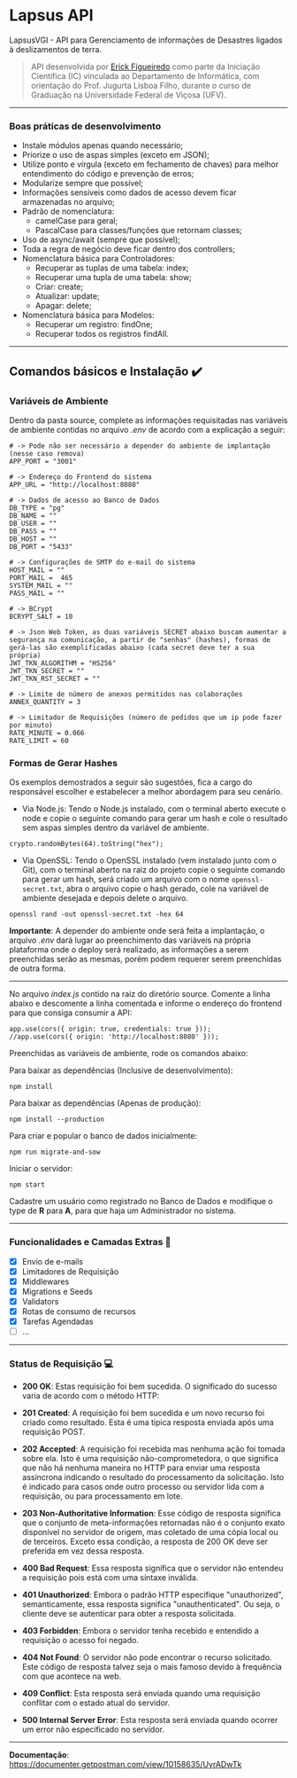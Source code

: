 # Lapsus API

LapsusVGI - API para Gerenciamento de informações de Desastres ligados à deslizamentos de terra.

> API desenvolvida por [Erick Figueiredo](https://github.com/erickfigueiredo) como parte da Iniciação Científica (IC) vinculada ao Departamento de Informática, com orientação do Prof. Jugurta Lisboa Filho, durante o curso de Graduação na Universidade Federal de Viçosa (UFV).

---

### Boas práticas de desenvolvimento

- Instale módulos apenas quando necessário;
- Priorize o uso de aspas simples (exceto em JSON);
- Utilize ponto e vírgula (exceto em fechamento de chaves) para melhor entendimento do código e prevenção de erros;
- Modularize sempre que possível;
- Informações sensíveis como dados de acesso devem ficar armazenadas no arquivo;
- Padrão de nomenclatura:
  - camelCase para geral;
  - PascalCase para classes/funções que retornam classes;
- Uso de async/await (sempre que possível);
- Toda a regra de negócio deve ficar dentro dos controllers;
- Nomenclatura básica para Controladores:
  - Recuperar as tuplas de uma tabela: index;
  - Recuperar uma tupla de uma tabela: show;
  - Criar: create;
  - Atualizar: update;
  - Apagar: delete;
- Nomenclatura básica para Modelos:
  - Recuperar um registro: findOne;
  - Recuperar todos os registros findAll.

---

## Comandos básicos e Instalação ✔️

### Variáveis de Ambiente

Dentro da pasta source, complete as informações requisitadas nas variáveis de ambiente contidas no arquivo _.env_ de acordo com a explicação a seguir:

```
# -> Pode não ser necessário a depender do ambiente de implantação (nesse caso remova)
APP_PORT = "3001"

# -> Endereço do Frontend do sistema
APP_URL = "http://localhost:8080"

# -> Dados de acesso ao Banco de Dados
DB_TYPE = "pg"
DB_NAME = ""
DB_USER = ""
DB_PASS = ""
DB_HOST = ""
DB_PORT = "5433"

# -> Configurações de SMTP do e-mail do sistema
HOST_MAIL = ""
PORT_MAIL =  465
SYSTEM_MAIL = ""
PASS_MAIL = ""

# -> BCrypt
BCRYPT_SALT = 10

# -> Json Web Token, as duas variáveis SECRET abaixo buscam aumentar a segurança na comunicação, a partir de "senhas" (hashes), formas de gerá-las são exemplificadas abaixo (cada secret deve ter a sua própria)
JWT_TKN_ALGORITHM = "HS256"
JWT_TKN_SECRET = ""
JWT_TKN_RST_SECRET = ""

# -> Limite de número de anexos permitidos nas colaborações
ANNEX_QUANTITY = 3

# -> Limitador de Requisições (número de pedidos que um ip pode fazer por minuto)
RATE_MINUTE = 0.066
RATE_LIMIT = 60
```

### Formas de Gerar Hashes

Os exemplos demostrados a seguir são sugestões, fica a cargo do responsável escolher e estabelecer a melhor abordagem para seu cenário.

- Via Node.js: Tendo o Node.js instalado, com o terminal aberto execute o node e copie o seguinte comando para gerar um hash e cole o resultado sem aspas simples dentro da variável de ambiente.

```
crypto.randomBytes(64).toString("hex");
```

- Via OpenSSL: Tendo o OpenSSL instalado (vem instalado junto com o Git), com o terminal aberto na raiz do projeto copie o seguinte comando para gerar um hash, será criado um arquivo com o nome `openssl-secret.txt`, abra o arquivo copie o hash gerado, cole na variável de ambiente desejada e depois delete o arquivo.

```
openssl rand -out openssl-secret.txt -hex 64
```

**Importante**: A depender do ambiente onde será feita a implantação, o arquivo _.env_ dará lugar ao preenchimento das variáveis na própria plataforma onde o deploy será realizado, as informações a serem preenchidas serão as mesmas, porém podem requerer serem preenchidas de outra forma.

---

No arquivo _index.js_ contido na raiz do diretório source. Comente a linha abaixo e descomente a linha comentada e informe o endereço do frontend para que consiga consumir a API:

```
app.use(cors({ origin: true, credentials: true }));
//app.use(cors({ origin: 'http://localhost:8080' }));
```

Preenchidas as variáveis de ambiente, rode os comandos abaixo:

Para baixar as dependências (Inclusive de desenvolvimento):

```
npm install
```

Para baixar as dependências (Apenas de produção):

```
npm install --production
```

Para criar e popular o banco de dados inicialmente:

```
npm run migrate-and-sow
```

Iniciar o servidor:

```
npm start
```

Cadastre um usuário como registrado no Banco de Dados e modifique o type de **R** para **A**, para que haja um Administrador no sistema.

---

### Funcionalidades e Camadas Extras 🎯

- [x] Envio de e-mails
- [x] Limitadores de Requisição
- [x] Middlewares
- [x] Migrations e Seeds
- [x] Validators
- [x] Rotas de consumo de recursos
- [x] Tarefas Agendadas
- [ ] ...

---

### Status de Requisição 💻

- **200 OK**:
  Estas requisição foi bem sucedida. O significado do sucesso varia de acordo com o método HTTP:

- **201 Created**:
  A requisição foi bem sucedida e um novo recurso foi criado como resultado. Esta é uma tipica resposta enviada após uma requisição POST.

- **202 Accepted**:
  A requisição foi recebida mas nenhuma ação foi tomada sobre ela. Isto é uma requisição não-comprometedora, o que significa que não há nenhuma maneira no HTTP para enviar uma resposta assíncrona indicando o resultado do processamento da solicitação. Isto é indicado para casos onde outro processo ou servidor lida com a requisição, ou para processamento em lote.

- **203 Non-Authoritative Information**:
  Esse código de resposta significa que o conjunto de meta-informações retornadas não é o conjunto exato disponível no servidor de origem, mas coletado de uma cópia local ou de terceiros. Exceto essa condição, a resposta de 200 OK deve ser preferida em vez dessa resposta.

- **400 Bad Request**:
  Essa resposta significa que o servidor não entendeu a requisição pois está com uma sintaxe inválida.

- **401 Unauthorized**:
  Embora o padrão HTTP especifique "unauthorized", semanticamente, essa resposta significa "unauthenticated". Ou seja, o cliente deve se autenticar para obter a resposta solicitada.

- **403 Forbidden**:
  Embora o servidor tenha recebido e entendido a requisição o acesso foi negado.

- **404 Not Found**:
  O servidor não pode encontrar o recurso solicitado. Este código de resposta talvez seja o mais famoso devido à frequência com que acontece na web.

- **409 Conflict**:
  Esta resposta será enviada quando uma requisição conflitar com o estado atual do servidor.

- **500 Internal Server Error**:
  Esta resposta será enviada quando ocorrer um error não especificado no servidor.

---

**Documentação**: <https://documenter.getpostman.com/view/10158635/UyrADwTk>
